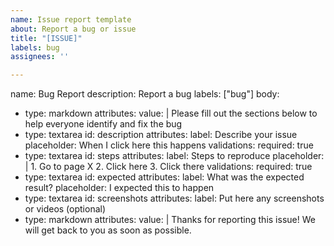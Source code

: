 ```yaml
---
name: Issue report template
about: Report a bug or issue
title: "[ISSUE]"
labels: bug
assignees: ''

---
```


name: Bug Report
description: Report a bug
labels: ["bug"]
body:
  - type: markdown
    attributes:
      value: |
        Please fill out the sections below to help everyone identify and fix the bug
  - type: textarea
    id: description
    attributes:
      label: Describe your issue
      placeholder: When I click here this happens
    validations:
      required: true
  - type: textarea
    id: steps
    attributes:
      label: Steps to reproduce
      placeholder: |
        1. Go to page X
        2. Click here
        3. Click there
    validations:
      required: true
  - type: textarea
    id: expected
    attributes:
      label: What was the expected result?
      placeholder: I expected this to happen
  - type: textarea
    id: screenshots
    attributes:
      label: Put here any screenshots or videos (optional)
  - type: markdown
    attributes:
      value: |
        Thanks for reporting this issue! We will get back to you as soon as possible.
